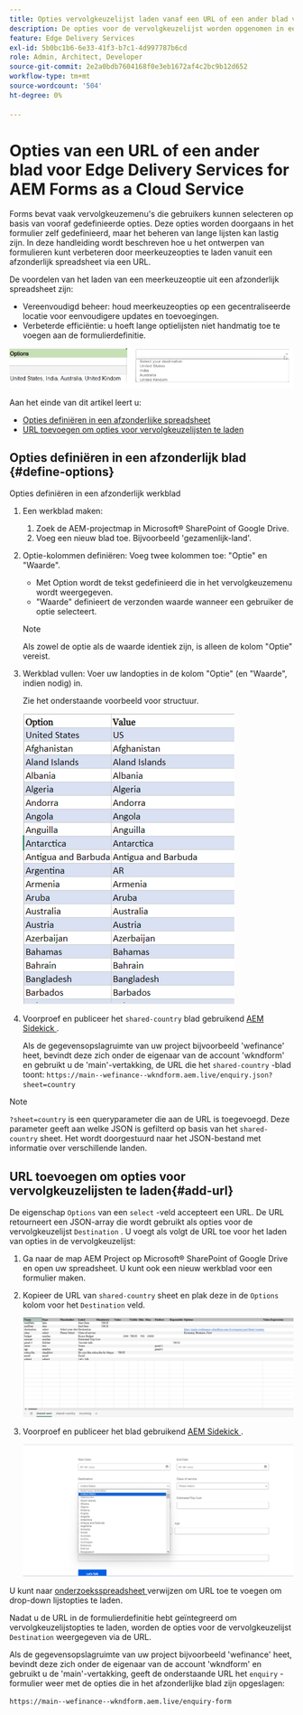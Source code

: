 ```yaml
---
title: Opties vervolgkeuzelijst laden vanaf een URL of een ander blad voor Edge Delivery Services voor AEM Forms as a Cloud Service
description: De opties voor de vervolgkeuzelijst worden opgenomen in een afzonderlijk spreadsheet en vervolgens geïmporteerd in het primaire spreadsheet via de opgegeven URL.
feature: Edge Delivery Services
exl-id: 5b0bc1b6-6e33-41f3-b7c1-4d997787b6cd
role: Admin, Architect, Developer
source-git-commit: 2e2a0bdb7604168f0e3eb1672af4c2bc9b12d652
workflow-type: tm+mt
source-wordcount: '504'
ht-degree: 0%

---
```



# Opties van een URL of een ander blad voor Edge Delivery Services for AEM Forms as a Cloud Service

Forms bevat vaak vervolgkeuzemenu&#39;s die gebruikers kunnen selecteren op basis van vooraf gedefinieerde opties. Deze opties worden doorgaans in het formulier zelf gedefinieerd, maar het beheren van lange lijsten kan lastig zijn. In deze handleiding wordt beschreven hoe u het ontwerpen van formulieren kunt verbeteren door meerkeuzeopties te laden vanuit een afzonderlijk spreadsheet via een URL.


De voordelen van het laden van een meerkeuzeoptie uit een afzonderlijk spreadsheet zijn:

- Vereenvoudigd beheer: houd meerkeuzeopties op een gecentraliseerde locatie voor eenvoudigere updates en toevoegingen.
- Verbeterde efficiëntie: u hoeft lange optielijsten niet handmatig toe te voegen aan de formulierdefinitie.

![ drop-down opties ](/help/forms/assets/drop-down-options.png)


Aan het einde van dit artikel leert u:

- [Opties definiëren in een afzonderlijke spreadsheet](#define-options)
- [URL toevoegen om opties voor vervolgkeuzelijsten te laden](#add-url)

## Opties definiëren in een afzonderlijk blad {#define-options}

Opties definiëren in een afzonderlijk werkblad

1. Een werkblad maken:
   1. Zoek de AEM-projectmap in Microsoft® SharePoint of Google Drive.
   1. Voeg een nieuw blad toe. Bijvoorbeeld &#39;gezamenlijk-land&#39;.
1. Optie-kolommen definiëren:
Voeg twee kolommen toe: &quot;Optie&quot; en &quot;Waarde&quot;.
   - Met Option wordt de tekst gedefinieerd die in het vervolgkeuzemenu wordt weergegeven.
   - &quot;Waarde&quot; definieert de verzonden waarde wanneer een gebruiker de optie selecteert.

   >[!NOTE]
   >
   >Als zowel de optie als de waarde identiek zijn, is alleen de kolom &quot;Optie&quot; vereist.

1. Werkblad vullen:
Voer uw landopties in de kolom &quot;Optie&quot; (en &quot;Waarde&quot;, indien nodig) in.

   Zie het onderstaande voorbeeld voor structuur.

   ![ drop-down voor land ](/help/forms/assets/drop-down-country-options.png)

1. Voorproef en publiceer het `shared-country` blad gebruikend [ AEM Sidekick ](https://www.aem.live/developer/tutorial#preview-and-publish-your-content).

   Als de gegevensopslagruimte van uw project bijvoorbeeld &#39;wefinance&#39; heet, bevindt deze zich onder de eigenaar van de account &#39;wkndform&#39; en gebruikt u de &#39;main&#39;-vertakking, de URL die het `shared-country` -blad toont:
   `https://main--wefinance--wkndform.aem.live/enquiry.json?sheet=country`
   <!--(https://main--wefinance--wkndform.aem.live/enquiry.json?sheet=country)  -->

>[!NOTE]
>
> `?sheet=country` is een queryparameter die aan de URL is toegevoegd. Deze parameter geeft aan welke JSON is gefilterd op basis van het `shared-country` sheet. Het wordt doorgestuurd naar het JSON-bestand met informatie over verschillende landen.

## URL toevoegen om opties voor vervolgkeuzelijsten te laden{#add-url}

De eigenschap `Options` van een `select` -veld accepteert een URL. De URL retourneert een JSON-array die wordt gebruikt als opties voor de vervolgkeuzelijst `Destination` . U voegt als volgt de URL toe voor het laden van opties in de vervolgkeuzelijst:

1. Ga naar de map AEM Project op Microsoft® SharePoint of Google Drive en open uw spreadsheet. U kunt ook een nieuw werkblad voor een formulier maken.
1. Kopieer de URL van `shared-country` sheet en plak deze in de `Options` kolom voor het `Destination` veld.

   ![ Opiniepeiling spreadsheet ](/help/forms/assets/drop-down-enquiry.png)

1. Voorproef en publiceer het blad gebruikend [ AEM Sidekick ](https://www.aem.live/developer/tutorial#preview-and-publish-your-content).


   ![ drop-down voor land ](/help/forms/assets/load-dropdown-options-form.png)

U kunt naar [ onderzoeksspreadsheet ](/help/edge/assets/enquiry.xlsx) verwijzen om URL toe te voegen om drop-down lijstopties te laden.

Nadat u de URL in de formulierdefinitie hebt geïntegreerd om vervolgkeuzelijstopties te laden, worden de opties voor de vervolgkeuzelijst `Destination` weergegeven via de URL.

Als de gegevensopslagruimte van uw project bijvoorbeeld &#39;wefinance&#39; heet, bevindt deze zich onder de eigenaar van de account &#39;wkndform&#39; en gebruikt u de &#39;main&#39;-vertakking, geeft de onderstaande URL het `enquiry` -formulier weer met de opties die in het afzonderlijke blad zijn opgeslagen:

`https://main--wefinance--wkndform.aem.live/enquiry-form`



